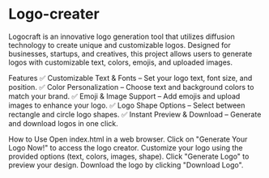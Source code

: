 # Logo-creater
Logocraft is an innovative logo generation tool that utilizes diffusion technology to create unique and customizable logos. Designed for businesses, startups, and creatives, this project allows users to generate logos with customizable text, colors, emojis, and uploaded images.

Features
✅ Customizable Text & Fonts – Set your logo text, font size, and position.
✅ Color Personalization – Choose text and background colors to match your brand.
✅ Emoji & Image Support – Add emojis and upload images to enhance your logo.
✅ Logo Shape Options – Select between rectangle and circle logo shapes.
✅ Instant Preview & Download – Generate and download logos in one click.

How to Use
Open index.html in a web browser.
Click on "Generate Your Logo Now!" to access the logo creator.
Customize your logo using the provided options (text, colors, images, shape).
Click "Generate Logo" to preview your design.
Download the logo by clicking "Download Logo".
